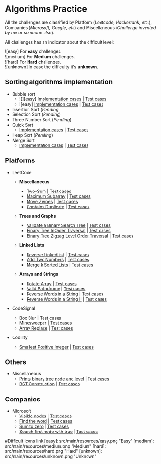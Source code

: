 # Algorithms Practice

All the challenges are classified by Platform (*Leetcode, Hackerrank, etc.*), Companies (*Microsoft, Google, etc*) and Miscellaneous (*Challenge invented by me or someone else*).

All challenges has an indicator about the difficult level:

![easy] For **easy** challenges.<br />
![medium] For **Medium** challenges.<br />
![hard] For **Hard** challenges.<br />
![unknown] In case the difficulty it's **unknown**.<br />

## Sorting algorithms implementation 

* Bubble sort
    * ![][easy] [Implementation cases](src/main/java/sorting/bubblesort/) | [Test cases](src/test/java/sorting/bubblesort/)
    * ![easy] [Implementation cases](src/main/java/sorting/bubblesort/) | [Test cases](src/test/java/sorting/bubblesort/)
* Insertion Sort (*Pending*)
* Selection Sort (*Pending*)
* Three Number Sort (*Pending*)
* Quick Sort
    * [Implementation cases](src/main/java/sorting/quicksort/) | [Test cases](src/test/java/sorting/quicksort/)
* Heap Sort (*Pending*)
* Merge Sort
    * [Implementation cases](src/main/java/sorting/mergesort/) | [Test cases](src/test/java/sorting/mergesort/)

## Platforms

* LeetCode
    * **Miscellaneous**
        * [Two-Sum](src/main/java/leetcode/twosum/) | [Test cases](src/test/java/leetcode/twosum/)
        * [Maximum Subarray](src/main/java/leetcode/maximumsubarray/) | [Test cases](src/test/java/leetcode/maximumsubarray/)
        * [Move Zeroes](src/main/java/leetcode/movezeroes/) | [Test cases](src/test/java/leetcode/movezeroes/)
        * [Contains Duplicate](src/main/java/leetcode/containsduplicate/) | [Test cases](src/test/java/leetcode/containsduplicate/)
    
    * **Trees and Graphs**
        * [Validate a Binary Search Tree](src/main/java/leetcode/premium/microsoft/ValidateBinarySearchTree.java) | [Test cases](src/test/java/leetcode/premium/microsoft/ValidateBinarySearchTreeTest.java)
        * [Binary Tree InOrder Traversal](src/main/java/leetcode/premium/microsoft/BinaryTreeLevelOrderTraversal.java) | [Test cases](src/test/java/leetcode/premium/microsoft/BinaryTreeLevelOrderTraversalTest.java)
        * [Binary Tree Zigzag Level Order Traversal](src/main/java/leetcode/premium/microsoft/BinaryTreeZigzagLevelOrderTraversal.java) | [Test cases](src/test/java/leetcode/premium/microsoft/BinaryTreeZigzagLevelOrderTraversalTest.java)
    
    * **Linked Lists**
        * [Reverse LinkedList](src/main/java/leetcode/premium/microsoft/linkedlist/ReverseLinkedList.java) | [Test cases](src/test/java/leetcode/premium/microsoft/linkedlist/ReverseLinkedListTest.java)
        * [Add Two Numbers](src/main/java/leetcode/premium/microsoft/linkedlist/AddTwoNumbers.java) | [Test cases](src/test/java/leetcode/premium/microsoft/linkedlist/AddTwoNumbersTest.java)
        * [Merge k Sorted Lists](src/main/java/leetcode/premium/microsoft/linkedlist/MergeKSortedLists.java) | [Test cases](src/test/java/leetcode/premium/microsoft/linkedlist/MergeKSortedListsTest.java)
    
    * **Arrays and Strings**
        * [Rotate Array](src/main/java/leetcode/rotatearray/) | [Test cases](src/test/java/leetcode/rotatearray/)
        * [Valid Palindrome](src/main/java/leetcode/premium/microsoft/arraysstrings/ValidPalindrome.java) | [Test cases](src/test/java/leetcode/premium/microsoft/arraysstrings/ValidPalindromeTest.java)
        * [Reverse Words in a String](src/main/java/leetcode/premium/microsoft/arraysstrings/reversewordsinstring) | [Test cases](src/test/java/leetcode/premium/microsoft/arraysstrings/reversewordsinstring/)
        * [Reverse Words in a String II](src/main/java/leetcode/premium/microsoft/arraysstrings/) | [Test cases](src/test/java/leetcode/premium/microsoft/arraysstrings/reversewordsinstringII/ReverseWordsInStringIITest.java)

* CodeSignal
    * [Box Blur](src/main/java/codesignal/boxblur/method1/) | [Test cases](src/test/java/codesignal/boxblur/method1/BoxBlurTest.java)
    * [Minesweeper](src/main/java/codesignal/minesweeper/) | [Test cases](src/test/java/codesignal/minesweeper/)
    * [Array Replace](src/main/java/codesignal/arrayreplace/) | [Test cases](src/test/java/codesignal/arrayreplace/)

* Codility
    * [Smallest Positive Integer](src/main/java/codility/smallestpositiveinteger/method2/) | [Test cases](src/test/java/codility/smallestpositiveinteger/method2/SmallestPositiveIntegerTest.java)

## Others

* Miscellaneous
    * [Prints binary tree node and level](src/main/java/misc/BinaryTreeWithLevels.java) | [Test cases](src/test/java/misc/BinaryTreeWithLevelsTest.java)
    * [BST Construction](src/main/java/misc/treesandgraphs/bstconstruction) | [Test cases](src/test/java/misc/treesandgraphs/bstconstruction/)

## Companies

* Microsoft
    * [Visible nodes](src/main/java/microsoft/TaskOne.java) | [Test cases](src/test/java/microsoft/TaskOneTest.java)
    * [Find the word](src/main/java/microsoft/TaskTwo.java) | [Test cases](src/test/java/microsoft/TaskTwoTest.java)
    * [Sum to zero](src/main/java/microsoft/TaskThree.java) | [Test cases](src/test/java/microsoft/TaskThreeTest.java)
    * [Search first node with true](src/main/java/microsoft/onsite/TreeSibling.java) | [Test cases](src/test/java/microsoft/onsite/TreeSiblingTest.java)


#Difficult icons link
[easy]: src/main/resources/easy.png "Easy"
[medium]: src/main/resources/medium.png "Medium"
[hard]: src/main/resources/hard.png "Hard"
[unknown]: src/main/resources/unknown.png "Unknown"